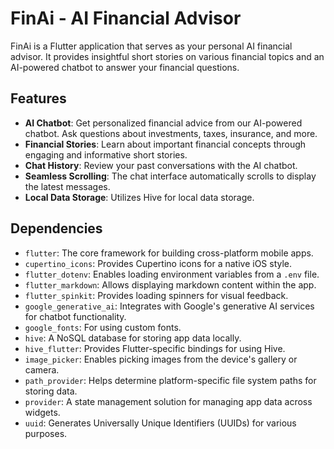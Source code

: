 # FinAi - AI Financial Advisor

FinAi is a Flutter application that serves as your personal AI financial advisor. It provides insightful short stories on various financial topics and an AI-powered chatbot to answer your financial questions.

## Features

- **AI Chatbot**: Get personalized financial advice from our AI-powered chatbot. Ask questions about investments, taxes, insurance, and more.
- **Financial Stories**: Learn about important financial concepts through engaging and informative short stories.
- **Chat History**: Review your past conversations with the AI chatbot.
- **Seamless Scrolling**: The chat interface automatically scrolls to display the latest messages.
- **Local Data Storage**: Utilizes Hive for local data storage.

## Dependencies

- `flutter`: The core framework for building cross-platform mobile apps.
- `cupertino_icons`: Provides Cupertino icons for a native iOS style.
- `flutter_dotenv`: Enables loading environment variables from a `.env` file.
- `flutter_markdown`: Allows displaying markdown content within the app.
- `flutter_spinkit`: Provides loading spinners for visual feedback.
- `google_generative_ai`: Integrates with Google's generative AI services for chatbot functionality.
- `google_fonts`: For using custom fonts.
- `hive`: A NoSQL database for storing app data locally.
- `hive_flutter`: Provides Flutter-specific bindings for using Hive.
- `image_picker`: Enables picking images from the device's gallery or camera.
- `path_provider`: Helps determine platform-specific file system paths for storing data.
- `provider`: A state management solution for managing app data across widgets.
- `uuid`: Generates Universally Unique Identifiers (UUIDs) for various purposes.
